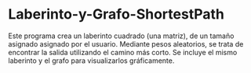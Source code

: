 # Laberinto-y-Grafo-ShortestPath
Este programa crea un laberinto cuadrado (una matriz), de un tamaño asignado asignado por el usuario. Mediante pesos aleatorios, se trata de encontrar la salida utilizando el camino más corto. Se incluye el mismo laberinto y el grafo para visualizarlos gráficamente.
